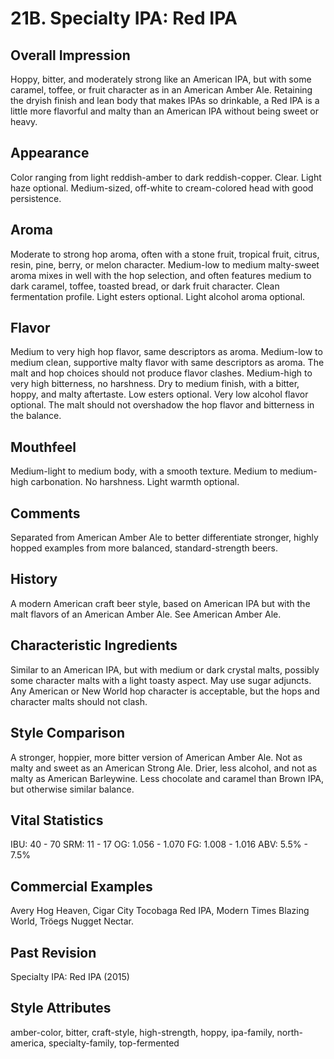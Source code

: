 # 21B. Specialty IPA: Red IPA

## Overall Impression

Hoppy, bitter, and moderately strong like an American IPA, but with some caramel, toffee, or fruit character as in an American Amber Ale. Retaining the dryish finish and lean body that makes IPAs so drinkable, a Red IPA is a little more flavorful and malty than an American IPA without being sweet or heavy.

## Appearance

Color ranging from light reddish-amber to dark reddish-copper. Clear. Light haze optional. Medium-sized, off-white to cream-colored head with good persistence.

## Aroma

Moderate to strong hop aroma, often with a stone fruit, tropical fruit, citrus, resin, pine, berry, or melon character. Medium-low to medium malty-sweet aroma mixes in well with the hop selection, and often features medium to dark caramel, toffee, toasted bread, or dark fruit character. Clean fermentation profile. Light esters optional. Light alcohol aroma optional.

## Flavor

Medium to very high hop flavor, same descriptors as aroma. Medium-low to medium clean, supportive malty flavor with same descriptors as aroma. The malt and hop choices should not produce flavor clashes. Medium-high to very high bitterness, no harshness. Dry to medium finish, with a bitter, hoppy, and malty aftertaste. Low esters optional. Very low alcohol flavor optional. The malt should not overshadow the hop flavor and bitterness in the balance.

## Mouthfeel

Medium-light to medium body, with a smooth texture. Medium to medium-high carbonation. No harshness. Light warmth optional.

## Comments

Separated from American Amber Ale to better differentiate stronger, highly hopped examples from more balanced, standard-strength beers.

## History

A modern American craft beer style, based on American IPA but with the malt flavors of an American Amber Ale. See American Amber Ale.

## Characteristic Ingredients

Similar to an American IPA, but with medium or dark crystal malts, possibly some character malts with a light toasty aspect. May use sugar adjuncts. Any American or New World hop character is acceptable, but the hops and character malts should not clash.

## Style Comparison

A stronger, hoppier, more bitter version of American Amber Ale. Not as malty and sweet as an American Strong Ale. Drier, less alcohol, and not as malty as American Barleywine. Less chocolate and caramel than Brown IPA, but otherwise similar balance.

## Vital Statistics

IBU: 40 - 70
SRM: 11 - 17
OG: 1.056 - 1.070
FG: 1.008 - 1.016
ABV: 5.5% - 7.5%

## Commercial Examples

Avery Hog Heaven, Cigar City Tocobaga Red IPA, Modern Times Blazing World, Tröegs Nugget Nectar.

## Past Revision

Specialty IPA: Red IPA (2015)

## Style Attributes

amber-color, bitter, craft-style, high-strength, hoppy, ipa-family, north-america, specialty-family, top-fermented